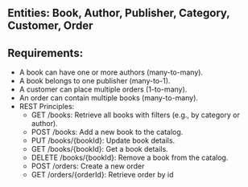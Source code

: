 ## Entities: Book, Author, Publisher, Category, Customer, Order

## Requirements:

* A book can have one or more authors (many-to-many).
* A book belongs to one publisher (many-to-1).
* A customer can place multiple orders (1-to-many).
* An order can contain multiple books (many-to-many).
* REST Principles:
    * GET /books: Retrieve all books with filters (e.g., by category or author).
    * POST /books: Add a new book to the catalog.
    * PUT /books/{bookId}: Update book details.
    * GET /books/{bookId}: Get a book details.
    * DELETE /books/{bookId}: Remove a book from the catalog.
    * POST /orders: Create a new order
    * GET /orders/{orderId}: Retrieve order by id 